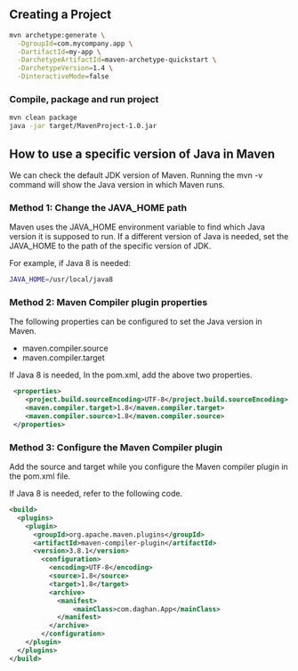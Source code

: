 ## Creating a Project
```sh
mvn archetype:generate \
  -DgroupId=com.mycompany.app \
  -DartifactId=my-app \
  -DarchetypeArtifactId=maven-archetype-quickstart \
  -DarchetypeVersion=1.4 \
  -DinteractiveMode=false
```
### Compile, package and run project
```sh
mvn clean package
java -jar target/MavenProject-1.0.jar 
```

## How to use a specific version of Java in Maven
We can check the default JDK version of Maven. Running the mvn -v command will show the Java version in which Maven runs.

### Method 1: Change the JAVA_HOME path
Maven uses the JAVA_HOME environment variable to find which Java version it is supposed to run. If a different version of Java is needed, set the JAVA_HOME to the path of the specific version of JDK.

For example, if Java 8 is needed:
```sh
JAVA_HOME=/usr/local/java8
```

### Method 2: Maven Compiler plugin properties
The following properties can be configured to set the Java version in Maven.

- maven.compiler.source
- maven.compiler.target

If Java 8 is needed, In the pom.xml, add the above two properties.
```xml
 <properties>
    <project.build.sourceEncoding>UTF-8</project.build.sourceEncoding>
    <maven.compiler.target>1.8</maven.compiler.target>
    <maven.compiler.source>1.8</maven.compiler.source>
 </properties>
```

### Method 3: Configure the Maven Compiler plugin
Add the source and target while you configure the Maven compiler plugin in the pom.xml file.

If Java 8 is needed, refer to the following code.
```xml
<build>
  <plugins>
    <plugin>
      <groupId>org.apache.maven.plugins</groupId>
      <artifactId>maven-compiler-plugin</artifactId>
      <version>3.8.1</version>
        <configuration>
          <encoding>UTF-8</encoding>
          <source>1.8</source>
          <target>1.8</target>
          <archive>  
            <manifest>  
                <mainClass>com.daghan.App</mainClass>  
            </manifest>  
          </archive>  
        </configuration>
    </plugin>
  </plugins>
</build>
```
